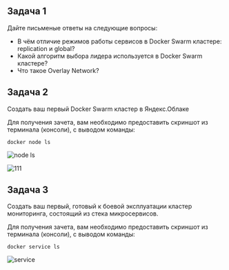 ## Задача 1

Дайте письменые ответы на следующие вопросы:

- В чём отличие режимов работы сервисов в Docker Swarm кластере: replication и global?
- Какой алгоритм выбора лидера используется в Docker Swarm кластере?
- Что такое Overlay Network?

## Задача 2

Создать ваш первый Docker Swarm кластер в Яндекс.Облаке

Для получения зачета, вам необходимо предоставить скриншот из терминала (консоли), с выводом команды:
```
docker node ls
```

![node ls](https://user-images.githubusercontent.com/105611781/218330028-58f34c40-c225-43c0-976d-d7285099734a.png)

![111](https://user-images.githubusercontent.com/105611781/218330040-ce79bd11-bc61-46a3-95ef-c624a13c5c82.png)

## Задача 3

Создать ваш первый, готовый к боевой эксплуатации кластер мониторинга, состоящий из стека микросервисов.

Для получения зачета, вам необходимо предоставить скриншот из терминала (консоли), с выводом команды:
```
docker service ls
```

![service](https://user-images.githubusercontent.com/105611781/218330061-db5280d7-657b-4cae-92dc-058e4271477a.png)
